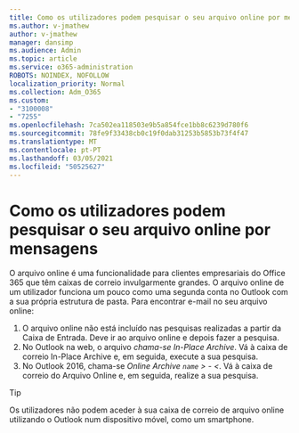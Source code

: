 ```yaml
---
title: Como os utilizadores podem pesquisar o seu arquivo online por mensagens
ms.author: v-jmathew
author: v-jmathew
manager: dansimp
ms.audience: Admin
ms.topic: article
ms.service: o365-administration
ROBOTS: NOINDEX, NOFOLLOW
localization_priority: Normal
ms.collection: Adm_O365
ms.custom:
- "3100008"
- "7255"
ms.openlocfilehash: 7ca502ea118503e9b5a854fce1bb8c6239d780f6
ms.sourcegitcommit: 78fe9f33438cb0c19f0dab31253b5853b73f4f47
ms.translationtype: MT
ms.contentlocale: pt-PT
ms.lasthandoff: 03/05/2021
ms.locfileid: "50525627"
---
```

# <a name="how-users-can-search-their-online-archive-for-messages"></a>Como os utilizadores podem pesquisar o seu arquivo online por mensagens

O arquivo online é uma funcionalidade para clientes empresariais do Office 365 que têm caixas de correio invulgarmente grandes. O arquivo online de um utilizador funciona um pouco como uma segunda conta no Outlook com a sua própria estrutura de pasta. Para encontrar e-mail no seu arquivo online:

1. O arquivo online não está incluído nas pesquisas realizadas a partir da Caixa de Entrada. Deve ir ao arquivo online e depois fazer a pesquisa.
2. No Outlook na web, o arquivo *chama-se In-Place Archive*. Vá à caixa de correio In-Place Archive e, em seguida, execute a sua pesquisa.
3. No Outlook 2016, chama-se *Online Archive `name` > - <*. Vá à caixa de correio do Arquivo Online e, em seguida, realize a sua pesquisa.

> [!TIP]
> Os utilizadores não podem aceder à sua caixa de correio de arquivo online utilizando o Outlook num dispositivo móvel, como um smartphone.
